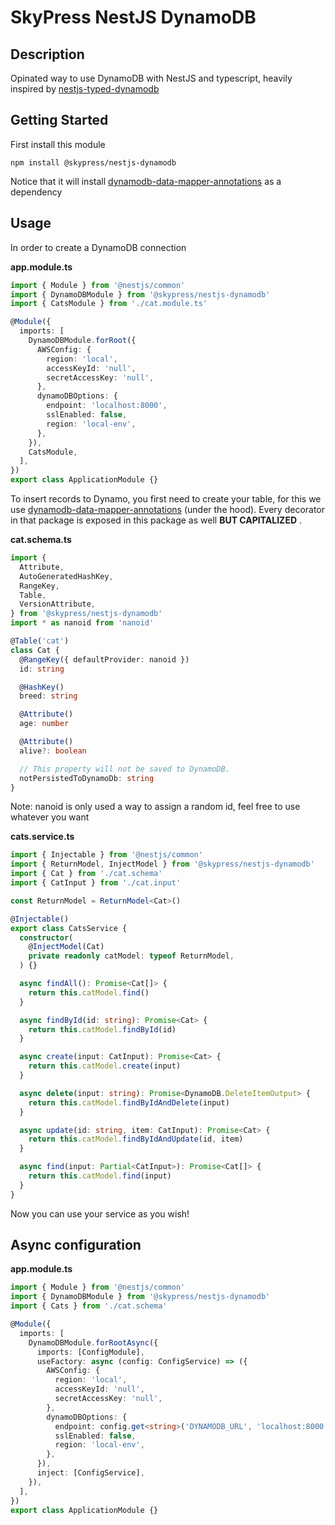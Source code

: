 # SkyPress NestJS DynamoDB

## Description

Opinated way to use DynamoDB with NestJS and typescript, heavily inspired by [nestjs-typed-dynamodb](https://www.npmjs.com/package/nestjs-typed-dynamodb)

## Getting Started

First install this module

`npm install @skypress/nestjs-dynamodb`

Notice that it will install [dynamodb-data-mapper-annotations](https://github.com/awslabs/dynamodb-data-mapper-js/tree/master/packages/dynamodb-data-mapper-annotations) as a dependency

## Usage

In order to create a DynamoDB connection

**app.module.ts**

```typescript
import { Module } from '@nestjs/common'
import { DynamoDBModule } from '@skypress/nestjs-dynamodb'
import { CatsModule } from './cat.module.ts'

@Module({
  imports: [
    DynamoDBModule.forRoot({
      AWSConfig: {
        region: 'local',
        accessKeyId: 'null',
        secretAccessKey: 'null',
      },
      dynamoDBOptions: {
        endpoint: 'localhost:8000',
        sslEnabled: false,
        region: 'local-env',
      },
    }),
    CatsModule,
  ],
})
export class ApplicationModule {}
```

To insert records to Dynamo, you first need to create your table, for this we use [dynamodb-data-mapper-annotations](https://github.com/awslabs/dynamodb-data-mapper-js/tree/master/packages/dynamodb-data-mapper-annotations) (under the hood). Every decorator in that package is exposed in this package as well **BUT CAPITALIZED** .

**cat.schema.ts**

```typescript
import {
  Attribute,
  AutoGeneratedHashKey,
  RangeKey,
  Table,
  VersionAttribute,
} from '@skypress/nestjs-dynamodb'
import * as nanoid from 'nanoid'

@Table('cat')
class Cat {
  @RangeKey({ defaultProvider: nanoid })
  id: string

  @HashKey()
  breed: string

  @Attribute()
  age: number

  @Attribute()
  alive?: boolean

  // This property will not be saved to DynamoDB.
  notPersistedToDynamoDb: string
}
```

Note: nanoid is only used a way to assign a random id, feel free to use whatever you want

**cats.service.ts**

```typescript
import { Injectable } from '@nestjs/common'
import { ReturnModel, InjectModel } from '@skypress/nestjs-dynamodb'
import { Cat } from './cat.schema'
import { CatInput } from './cat.input'

const ReturnModel = ReturnModel<Cat>()

@Injectable()
export class CatsService {
  constructor(
    @InjectModel(Cat)
    private readonly catModel: typeof ReturnModel,
  ) {}

  async findAll(): Promise<Cat[]> {
    return this.catModel.find()
  }

  async findById(id: string): Promise<Cat> {
    return this.catModel.findById(id)
  }

  async create(input: CatInput): Promise<Cat> {
    return this.catModel.create(input)
  }

  async delete(input: string): Promise<DynamoDB.DeleteItemOutput> {
    return this.catModel.findByIdAndDelete(input)
  }

  async update(id: string, item: CatInput): Promise<Cat> {
    return this.catModel.findByIdAndUpdate(id, item)
  }

  async find(input: Partial<CatInput>): Promise<Cat[]> {
    return this.catModel.find(input)
  }
}
```

Now you can use your service as you wish!

## Async configuration

**app.module.ts**

```typescript
import { Module } from '@nestjs/common'
import { DynamoDBModule } from '@skypress/nestjs-dynamodb'
import { Cats } from './cat.schema'

@Module({
  imports: [
    DynamoDBModule.forRootAsync({
      imports: [ConfigModule],
      useFactory: async (config: ConfigService) => ({
        AWSConfig: {
          region: 'local',
          accessKeyId: 'null',
          secretAccessKey: 'null',
        },
        dynamoDBOptions: {
          endpoint: config.get<string>('DYNAMODB_URL', 'localhost:8000'),
          sslEnabled: false,
          region: 'local-env',
        },
      }),
      inject: [ConfigService],
    }),
  ],
})
export class ApplicationModule {}
```

